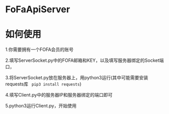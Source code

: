# FoFaApiServer
# 如何使用

1.你需要拥有一个FOFA会员的账号

2.填写ServerSocket.py中的FOFA邮箱和KEY，以及填写服务器绑定的Socket端口，

3.将ServerSocket.py放在服务器上，用python3运行(其中可能需要安装requests库 ` pip3 install requests`)

4.填写Client.py中的服务器IP和服务器绑定的端口即可

5.python3运行Client.py，开始使用
